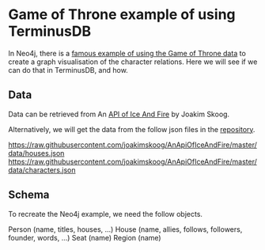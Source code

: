 # Game of Throne example of using TerminusDB

In Neo4j, there is a [famous example of using the Game of Throne data](https://github.com/neo4j-examples/game-of-thrones) to create a graph visualisation of the character relations. Here we will see if we can do that in TerminusDB, and how.

## Data

Data can be retrieved from An [API of Ice And Fire](https://anapioficeandfire.com/Documentation) by Joakim Skoog.

Alternatively, we will get the data from the follow json files in the [repository](https://github.com/joakimskoog/AnApiOfIceAndFire).

https://raw.githubusercontent.com/joakimskoog/AnApiOfIceAndFire/master/data/houses.json
https://raw.githubusercontent.com/joakimskoog/AnApiOfIceAndFire/master/data/characters.json

## Schema

To recreate the Neo4j example, we need the follow objects.

Person (name, titles, houses, ...)
House (name, allies, follows, followers, founder, words, ...)
Seat (name)
Region (name)
